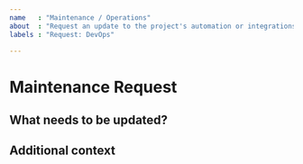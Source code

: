 ```yaml
---
name   : "Maintenance / Operations"
about  : "Request an update to the project's automation or integrations"
labels : "Request: DevOps"

---
```


<!--
Thank you for taking the time to request a maintenance update!
Please replace the text in each section with your information.
-->

# Maintenance Request

## What needs to be updated?

<!--
Replace this with details on what needs an update.
-->

## Additional context

<!--
Add any other context or screenshots about the maintenance here.
-->
